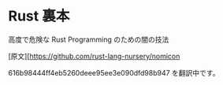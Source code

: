 # Rust 裏本

高度で危険な Rust Programming のための闇の技法

[原文][https://github.com/rust-lang-nursery/nomicon

616b98444ff4eb5260deee95ee3e090dfd98b947 を翻訳中です。
